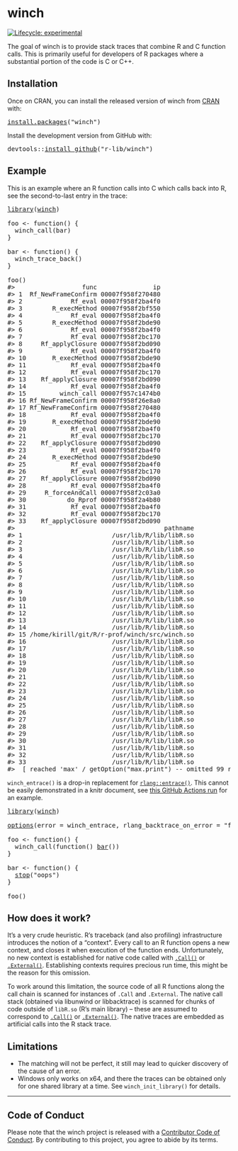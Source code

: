 <!-- README.md is generated from README.Rmd. Please edit that file -->

# winch

<!-- badges: start -->

[![Lifecycle: experimental](https://img.shields.io/badge/lifecycle-experimental-orange.svg)](https://www.tidyverse.org/lifecycle/#experimental)

<!-- badges: end -->

The goal of winch is to provide stack traces that combine R and C function calls. This is primarily useful for developers of R packages where a substantial portion of the code is C or C++.

## Installation

Once on CRAN, you can install the released version of winch from [CRAN](https://CRAN.R-project.org) with:

<pre class='chroma'>
<span class='nf'><a href='https://rdrr.io/r/utils/install.packages.html'>install.packages</a></span>(<span class='s'>"winch"</span>)
</pre>

Install the development version from GitHub with:

<pre class='chroma'>
<span class='k'>devtools</span>::<span class='nf'><a href='https://devtools.r-lib.org//reference/remote-reexports.html'>install_github</a></span>(<span class='s'>"r-lib/winch"</span>)
</pre>

## Example

This is an example where an R function calls into C which calls back into R, see the second-to-last entry in the trace:

<pre class='chroma'>
<span class='nf'><a href='https://rdrr.io/r/base/library.html'>library</a></span>(<span class='k'><a href='https://krlmlr.github.io/r-prof/'>winch</a></span>)

<span class='k'>foo</span> <span class='o'>&lt;-</span> <span class='nf'>function</span>() {
  <span class='nf'>winch_call</span>(<span class='k'>bar</span>)
}

<span class='k'>bar</span> <span class='o'>&lt;-</span> <span class='nf'>function</span>() {
  <span class='nf'>winch_trace_back</span>()
}

<span class='nf'>foo</span>()
<span class='c'>#&gt;                  func               ip</span>
<span class='c'>#&gt; 1  Rf_NewFrameConfirm 00007f958f270480</span>
<span class='c'>#&gt; 2             Rf_eval 00007f958f2ba4f0</span>
<span class='c'>#&gt; 3        R_execMethod 00007f958f2bf550</span>
<span class='c'>#&gt; 4             Rf_eval 00007f958f2ba4f0</span>
<span class='c'>#&gt; 5        R_execMethod 00007f958f2bde90</span>
<span class='c'>#&gt; 6             Rf_eval 00007f958f2ba4f0</span>
<span class='c'>#&gt; 7             Rf_eval 00007f958f2bc170</span>
<span class='c'>#&gt; 8     Rf_applyClosure 00007f958f2bd090</span>
<span class='c'>#&gt; 9             Rf_eval 00007f958f2ba4f0</span>
<span class='c'>#&gt; 10       R_execMethod 00007f958f2bde90</span>
<span class='c'>#&gt; 11            Rf_eval 00007f958f2ba4f0</span>
<span class='c'>#&gt; 12            Rf_eval 00007f958f2bc170</span>
<span class='c'>#&gt; 13    Rf_applyClosure 00007f958f2bd090</span>
<span class='c'>#&gt; 14            Rf_eval 00007f958f2ba4f0</span>
<span class='c'>#&gt; 15         winch_call 00007f957c1474b0</span>
<span class='c'>#&gt; 16 Rf_NewFrameConfirm 00007f958f26e8a0</span>
<span class='c'>#&gt; 17 Rf_NewFrameConfirm 00007f958f270480</span>
<span class='c'>#&gt; 18            Rf_eval 00007f958f2ba4f0</span>
<span class='c'>#&gt; 19       R_execMethod 00007f958f2bde90</span>
<span class='c'>#&gt; 20            Rf_eval 00007f958f2ba4f0</span>
<span class='c'>#&gt; 21            Rf_eval 00007f958f2bc170</span>
<span class='c'>#&gt; 22    Rf_applyClosure 00007f958f2bd090</span>
<span class='c'>#&gt; 23            Rf_eval 00007f958f2ba4f0</span>
<span class='c'>#&gt; 24       R_execMethod 00007f958f2bde90</span>
<span class='c'>#&gt; 25            Rf_eval 00007f958f2ba4f0</span>
<span class='c'>#&gt; 26            Rf_eval 00007f958f2bc170</span>
<span class='c'>#&gt; 27    Rf_applyClosure 00007f958f2bd090</span>
<span class='c'>#&gt; 28            Rf_eval 00007f958f2ba4f0</span>
<span class='c'>#&gt; 29     R_forceAndCall 00007f958f2c03a0</span>
<span class='c'>#&gt; 30           do_Rprof 00007f958f2a4b80</span>
<span class='c'>#&gt; 31            Rf_eval 00007f958f2ba4f0</span>
<span class='c'>#&gt; 32            Rf_eval 00007f958f2bc170</span>
<span class='c'>#&gt; 33    Rf_applyClosure 00007f958f2bd090</span>
<span class='c'>#&gt;                                        pathname</span>
<span class='c'>#&gt; 1                        /usr/lib/R/lib/libR.so</span>
<span class='c'>#&gt; 2                        /usr/lib/R/lib/libR.so</span>
<span class='c'>#&gt; 3                        /usr/lib/R/lib/libR.so</span>
<span class='c'>#&gt; 4                        /usr/lib/R/lib/libR.so</span>
<span class='c'>#&gt; 5                        /usr/lib/R/lib/libR.so</span>
<span class='c'>#&gt; 6                        /usr/lib/R/lib/libR.so</span>
<span class='c'>#&gt; 7                        /usr/lib/R/lib/libR.so</span>
<span class='c'>#&gt; 8                        /usr/lib/R/lib/libR.so</span>
<span class='c'>#&gt; 9                        /usr/lib/R/lib/libR.so</span>
<span class='c'>#&gt; 10                       /usr/lib/R/lib/libR.so</span>
<span class='c'>#&gt; 11                       /usr/lib/R/lib/libR.so</span>
<span class='c'>#&gt; 12                       /usr/lib/R/lib/libR.so</span>
<span class='c'>#&gt; 13                       /usr/lib/R/lib/libR.so</span>
<span class='c'>#&gt; 14                       /usr/lib/R/lib/libR.so</span>
<span class='c'>#&gt; 15 /home/kirill/git/R/r-prof/winch/src/winch.so</span>
<span class='c'>#&gt; 16                       /usr/lib/R/lib/libR.so</span>
<span class='c'>#&gt; 17                       /usr/lib/R/lib/libR.so</span>
<span class='c'>#&gt; 18                       /usr/lib/R/lib/libR.so</span>
<span class='c'>#&gt; 19                       /usr/lib/R/lib/libR.so</span>
<span class='c'>#&gt; 20                       /usr/lib/R/lib/libR.so</span>
<span class='c'>#&gt; 21                       /usr/lib/R/lib/libR.so</span>
<span class='c'>#&gt; 22                       /usr/lib/R/lib/libR.so</span>
<span class='c'>#&gt; 23                       /usr/lib/R/lib/libR.so</span>
<span class='c'>#&gt; 24                       /usr/lib/R/lib/libR.so</span>
<span class='c'>#&gt; 25                       /usr/lib/R/lib/libR.so</span>
<span class='c'>#&gt; 26                       /usr/lib/R/lib/libR.so</span>
<span class='c'>#&gt; 27                       /usr/lib/R/lib/libR.so</span>
<span class='c'>#&gt; 28                       /usr/lib/R/lib/libR.so</span>
<span class='c'>#&gt; 29                       /usr/lib/R/lib/libR.so</span>
<span class='c'>#&gt; 30                       /usr/lib/R/lib/libR.so</span>
<span class='c'>#&gt; 31                       /usr/lib/R/lib/libR.so</span>
<span class='c'>#&gt; 32                       /usr/lib/R/lib/libR.so</span>
<span class='c'>#&gt; 33                       /usr/lib/R/lib/libR.so</span>
<span class='c'>#&gt;  [ reached 'max' / getOption("max.print") -- omitted 99 rows ]</span>
</pre>

`winch_entrace()` is a drop-in replacement for [`rlang::entrace()`](https://rlang.r-lib.org/reference/entrace.html). This cannot be easily demonstrated in a knitr document, see [this GitHub Actions run](https://github.com/r-prof/winch/runs/960815218?check_suite_focus=true#step:11:53) for an example.

<pre class='chroma'>
<span class='nf'><a href='https://rdrr.io/r/base/library.html'>library</a></span>(<span class='k'><a href='https://krlmlr.github.io/r-prof/'>winch</a></span>)

<span class='nf'><a href='https://rdrr.io/r/base/options.html'>options</a></span>(error = <span class='k'>winch_entrace</span>, rlang_backtrace_on_error = <span class='s'>"full"</span>)

<span class='k'>foo</span> <span class='o'>&lt;-</span> <span class='nf'>function</span>() {
  <span class='nf'>winch_call</span>(<span class='nf'>function</span>() <span class='nf'><a href='https://rdrr.io/r/grDevices/plotmath.html'>bar</a></span>())
}

<span class='k'>bar</span> <span class='o'>&lt;-</span> <span class='nf'>function</span>() {
  <span class='nf'><a href='https://rdrr.io/r/base/stop.html'>stop</a></span>(<span class='s'>"oops"</span>)
}

<span class='nf'>foo</span>()
</pre>

## How does it work?

It’s a very crude heuristic. R’s traceback (and also profiling) infrastructure introduces the notion of a “context”. Every call to an R function opens a new context, and closes it when execution of the function ends. Unfortunately, no new context is established for native code called with [`.Call()`](https://rdrr.io/r/base/CallExternal.html) or [`.External()`](https://rdrr.io/r/base/CallExternal.html). Establishing contexts requires precious run time, this might be the reason for this omission.

To work around this limitation, the source code of all R functions along the call chain is scanned for instances of `.Call` and `.External`. The native call stack (obtained via libunwind or libbacktrace) is scanned for chunks of code outside of `libR.so` (R’s main library) – these are assumed to correspond to [`.Call()`](https://rdrr.io/r/base/CallExternal.html) or [`.External()`](https://rdrr.io/r/base/CallExternal.html). The native traces are embedded as artificial calls into the R stack trace.

## Limitations

  - The matching will not be perfect, it still may lead to quicker discovery of the cause of an error.
  - Windows only works on x64, and there the traces can be obtained only for one shared library at a time. See `winch_init_library()` for details.

-----

## Code of Conduct

Please note that the winch project is released with a [Contributor Code of Conduct](https://contributor-covenant.org/version/2/0/CODE_OF_CONDUCT.html). By contributing to this project, you agree to abide by its terms.
